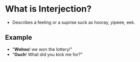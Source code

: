 # What is Interjection?
- Describes a feeling or a suprise suck as hooray, yipeee, eek.

## Example
- "**Wohoo**! we won the lottery!"
- "**Ouch**! What did you kick me for?"